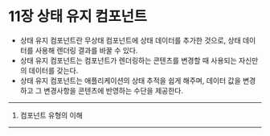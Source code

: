 # 11장 상태 유지 컴포넌트 

- 상태 유지 컴포넌트란 무상태 컴포넌트에 상태 데이터를 추가한 것으로, 상태 데이터를 사용해 렌더링 결과를 바꿀 수 있다.
- 상태 유지 컴포넌트는 컴포넌트가 렌더링하는 콘텐츠를 변경할 때 사용되는 자신만의 데이터를 갖는다.
- 상태 유지 컴포넌트는 애플리케이션의 상태 추적을 쉽게 해주며, 데이터 값을 변경하고 그 변경사항을 콘텐츠에 반영하는 수단을 제공한다.

___
1. 컴포넌트 유형의 이해
___    
 